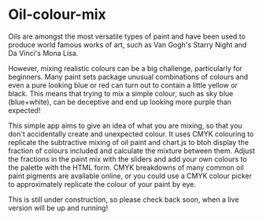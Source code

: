 # Oil-colour-mix

Oils are amongst the most versatile types of paint and have been used to produce world famous works of art, such as Van Gogh's Starry Night and Da Vinci's Mona Lisa. 

However, mixing realistic colours can be a big challenge, particularly for beginners. Many paint sets package unusual combinations of colours and even a pure looking blue or red can turn out to contain a little yellow or black. This means that trying to mix a simple colour, such as sky blue (blue+white), can be deceptive and end up looking more purple than expected! 

This simple app aims to give an idea of what you are mixing, so that you don't accidentally create and unexpected colour. It uses CMYK colouring to replicate the subtractive mixing of oil paint and chart.js to btoh display the fraction of colours included and calculate the mixture between them. Adjust the fractions in the paint mix with the sliders and add your own colours to the palette with the HTML form. CMYK breakdowns of many common oil paint pigments are available online, or you could use a CMYK colour picker to approximately replicate the colour of your paint by eye.

This is still under construction, so please check back soon, when a live version will be up and running!
